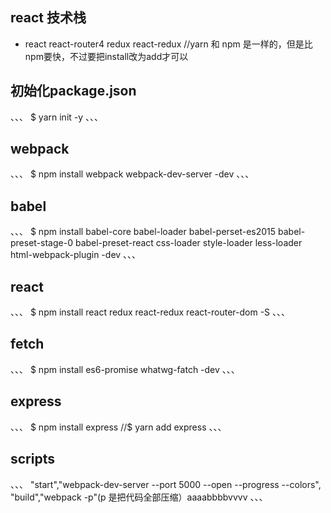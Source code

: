 ## react 技术栈
- react react-router4 redux react-redux
//yarn 和 npm  是一样的，但是比npm要快，不过要把install改为add才可以

## 初始化package.json
、、、
$ yarn init -y
、、、


## webpack
、、、
$ npm install webpack webpack-dev-server -dev
、、、

## babel
、、、
$ npm install babel-core babel-loader babel-perset-es2015 babel-preset-stage-0 babel-preset-react css-loader style-loader less-loader html-webpack-plugin -dev
、、、

## react
、、、
$ npm install react redux react-redux react-router-dom -S
、、、

## fetch
、、、
$ npm install es6-promise whatwg-fatch  -dev
、、、

## express
、、、
$ npm install express
//$ yarn add express
、、、

## scripts
、、、
"start","webpack-dev-server --port 5000 --open --progress --colors",
"build","webpack -p"(p 是把代码全部压缩）aaaabbbbvvvv
、、、